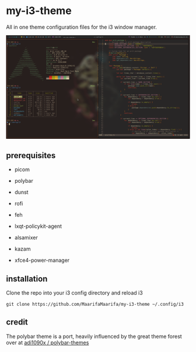 # my-i3-theme

All in one theme configuration files for the i3 window manager.

![](screenshots/main-shot.png)

## prerequisites

- picom

- polybar

- dunst

- rofi

- feh

- lxqt-policykit-agent

- alsamixer

- kazam

- xfce4-power-manager

## installation

Clone the repo into your i3 config directory and reload i3

```shell
git clone https://github.com/MaarifaMaarifa/my-i3-theme ~/.config/i3
```

## credit

The polybar theme is a port, heavily influenced by the great theme forest over at [adi1090x / polybar-themes](https://github.com/adi1090x/polybar-themes)
